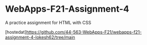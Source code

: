 # WebApps-F21-Assignment-4
A practice assignment for HTML with CSS

[hostedat]https://github.com/44-563-WebApps-F21/webapps-f21-assignment-4-lokesh62/tree/main